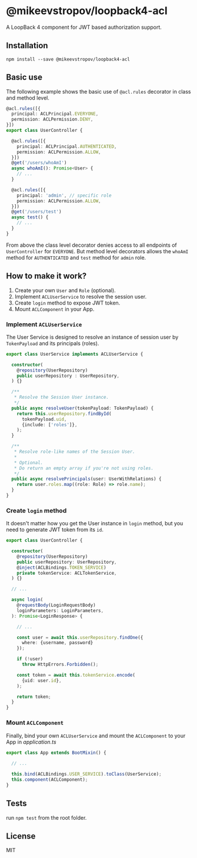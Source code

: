 # @mikeevstropov/loopback4-acl

A LoopBack 4 component for JWT based authorization support.

## Installation

```shell
npm install --save @mikeevstropov/loopback4-acl
```

## Basic use

The following example shows the basic use of `@acl.rules` decorator in class and method level.

```ts
@acl.rules([{
  principal: ACLPrincipal.EVERYONE,
  permission: ACLPermission.DENY,
}])
export class UserController {

  @acl.rules([{
    principal: ACLPrincipal.AUTHENTICATED,
    permission: ACLPermission.ALLOW,
  }])
  @get('/users/whoAmI')
  async whoAmI(): Promise<User> {
    // ...
  }

  @acl.rules([{
    principal: 'admin', // specific role
    permission: ACLPermission.ALLOW,
  }])
  @get('/users/test')
  async test() {
    // ...
  }
}
```

From above the class level decorator denies access to all endpoints of
`UserController` for `EVERYONE`. But method level decorators allows the `whoAmI` method
for `AUTHENTICATED` and `test` method for
`admin` role.

## How to make it work?

1. Create your own `User` and `Role` (optional).
2. Implement `ACLUserService` to resolve the session user.
3. Create `login` method to expose JWT token.
4. Mount `ACLComponent` in your App.

### Implement `ACLUserService`

The User Service is designed to resolve an instance of session user
by `TokenPayload` and its principals (roles).

```ts
export class UserService implements ACLUserService {

  constructor(
    @repository(UserRepository)
    public userRepository : UserRepository,
  ) {}

  /**
   * Resolve the Session User instance.
   */
  public async resolveUser(tokenPayload: TokenPayload) {
    return this.userRepository.findById(
      tokenPayload.uid,
      {include: ['roles']},
    );
  }

  /**
   * Resolve role-like names of the Session User.
   * 
   * Optional.
   * Do return an empty array if you're not using roles.
   */
  public async resolvePrincipals(user: UserWithRelations) {
    return user.roles.map((role: Role) => role.name);
  }
}
```

### Create `login` method

It doesn't matter how you get the User instance in `login`
method, but you need to generate JWT token from its `id`.

```ts
export class UserController {

  constructor(
    @repository(UserRepository)
    public userRepository: UserRepository,
    @inject(ACLBindings.TOKEN_SERVICE)
    private tokenService: ACLTokenService,
  ) {}

  // ...

  async login(
    @requestBody(LoginRequestBody)
    loginParameters: LoginParameters,
  ): Promise<LoginResponse> {

    // ...

    const user = await this.userRepository.findOne({
      where: {username, password}
    });

    if (!user)
      throw HttpErrors.Forbidden();

    const token = await this.tokenService.encode(
      {uid: user.id},
    );

    return token;
  }
}
```

### Mount `ACLComponent`

Finally, bind your own `ACLUserService` and mount
the `ACLComponent` to your App in *application.ts*

```ts
export class App extends BootMixin() {
  
  // ...

  this.bind(ACLBindings.USER_SERVICE).toClass(UserService);
  this.component(ACLComponent);
}
```

## Tests

run `npm test` from the root folder.

## License

MIT
